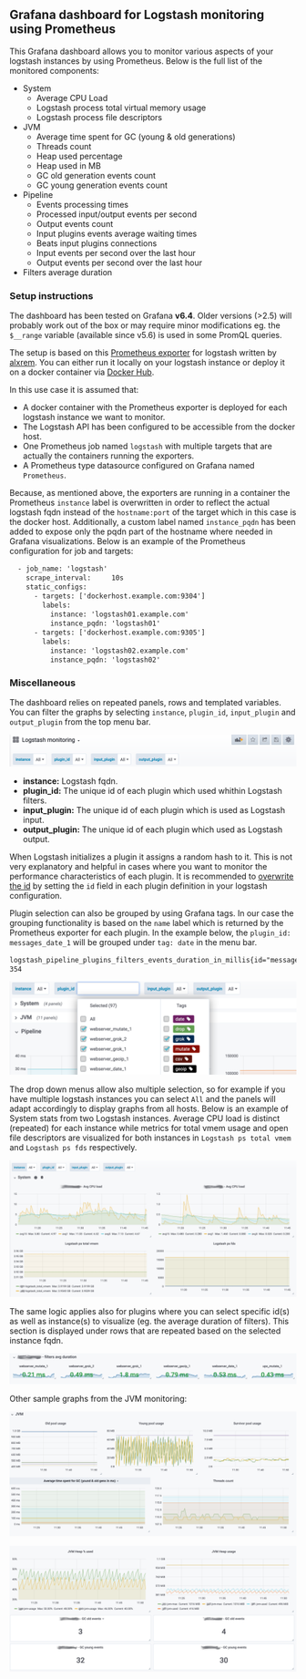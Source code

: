 ## Grafana dashboard for Logstash monitoring using Prometheus

This Grafana dashboard allows you to monitor various aspects of your logstash instances by using Prometheus.
Below is the full list of the monitored components:

* System
	* Average CPU Load
	* Logstash process total virtual memory usage
	* Logstash process file descriptors
* JVM
	* Average time spent for GC (young & old generations)
	* Threads count
	* Heap used percentage
	* Heap used in MB
	* GC old generation events count
	* GC young generation events count
* Pipeline
	* Events processing times
	* Processed input/output events per second
	* Output events count
	* Input plugins events average waiting times
	* Beats input plugins connections
	* Input events per second over the last hour
	* Output events per second over the last hour
* Filters average duration


### Setup instructions

The dashboard has been tested on Grafana **v6.4**. Older versions (>2.5) will probably work out of the box or may require minor modifications eg. the `$__range` variable (available since v5.6) is used in some PromQL queries.

The setup is based on this [Prometheus exporter](https://github.com/alxrem/prometheus-logstash-exporter) for logstash written by [alxrem](https://github.com/alxrem). You can either run it locally on your logstash instance or deploy it on a docker container via [Docker Hub](https://hub.docker.com/r/alxrem/prometheus-logstash-exporter/).

In this use case it is assumed that:

* A docker container with the Prometheus exporter is deployed for each logstash instance we want to monitor.
* The Logstash API has been configured to be accessible from the docker host.
* One Prometheus job named `logstash` with multiple targets that are actually the containers running the exporters.
* A Prometheus type datasource configured on Grafana named `Prometheus`.

Because, as mentioned above, the exporters are running in a container the Prometheus `instance` label is overwritten in order to reflect the actual logstash fqdn instead of the `hostname:port` of the target which in this case is the docker host. Additionally, a custom label named `instance_pqdn` has been added to expose only the pqdn part of the hostname where needed in Grafana visualizations. Below is an example of the Prometheus configuration for job and targets:

```
  - job_name: 'logstash'
    scrape_interval:     10s
    static_configs:
      - targets: ['dockerhost.example.com:9304']
        labels:
          instance: 'logstash01.example.com'
          instance_pqdn: 'logstash01'
      - targets: ['dockerhost.example.com:9305']
        labels:
          instance: 'logstash02.example.com'
          instance_pqdn: 'logstash02'
```

### Miscellaneous
The dashboard relies on repeated panels, rows and templated variables. You can filter the graphs by selecting `instance`, `plugin_id`, `input_plugin` and `output_plugin` from the top menu bar.


![image](assets/menu.png)


* **instance:** Logstash fqdn.
* **plugin_id:** The unique id of each plugin which used whithin Logstash filters.
* **input_plugin:** The unique id of each plugin which is used as Logstash input.
* **output_plugin:** The unique id of each plugin which used as Logstash output.

When Logstash initializes a plugin it assigns a random hash to it. This is not very explanatory and helpful in cases where you want to monitor the performance characteristics of each plugin. It is recommended to [overwrite the id](https://www.elastic.co/guide/en/logstash/current/plugins-filters-grok.html#plugins-filters-grok-id) by setting the `id` field in each plugin definition in your logstash configuration.

Plugin selection can also be grouped by using Grafana tags. In our case the grouping functionality is based on the `name` label which is returned by the Prometheus exporter for each plugin. In the example below, the `plugin_id: messages_date_1` will be grouped under `tag: date` in the menu bar.


```
logstash_pipeline_plugins_filters_events_duration_in_millis{id="messages_date_1",name="date",pipeline="main"} 354
```


![image](assets/tags.png)


The drop down menus allow also multiple selection, so for example if you have multiple logstash instances you can select `All` and the panels will adapt accordingly to display graphs from all hosts. Below is an example of System stats from two Logstash instances. Average CPU load is distinct (repeated) for each instance while metrics for total vmem usage and open file descriptors are visualized for both instances in `Logstash ps total vmem` and `Logstash ps fds` respectively.


![image](assets/system.png)


The same logic applies also for plugins where you can select specific id(s) as well as instance(s) to visualize (eg. the average duration of filters). This section is displayed under rows that are repeated based on the selected instance fqdn.


![image](assets/filters_duration.png)


Other sample graphs from the JVM monitoring:


![image](assets/jvm01.png)


![image](assets/jvm02.png)

